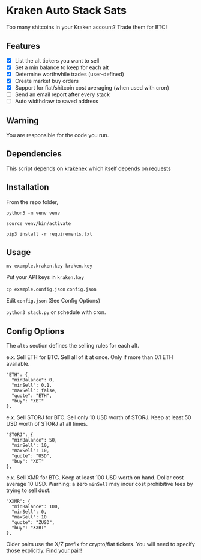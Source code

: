 # Kraken Auto Stack Sats

Too many shitcoins in your Kraken account? Trade them for BTC!


## Features

- [x] List the alt tickers you want to sell
- [x] Set a min balance to keep for each alt
- [x] Determine worthwhile trades (user-defined)
- [x] Create market buy orders
- [x] Support for fiat/shitcoin cost averaging (when used with cron)
- [ ] Send an email report after every stack
- [ ] Auto widthdraw to saved address

## Warning

You are responsible for the code you run.

## Dependencies

This script depends on [krakenex](https://github.com/veox/python3-krakenex) which itself depends on [requests](https://github.com/psf/requests)

## Installation

From the repo folder,

`python3 -m venv venv`

`source venv/bin/activate`

`pip3 install -r requirements.txt`

## Usage

`mv example.kraken.key kraken.key`

Put your API keys in `kraken.key`

`cp example.config.json` `config.json`

Edit `config.json` (See Config Options)

`python3 stack.py` or schedule with cron.

## Config Options

The `alts` section defines the selling rules for each alt.

e.x. Sell ETH for BTC. Sell all of it at once. Only if more than 0.1 ETH available.

```
"ETH": {
  "minBalance": 0,
  "minSell": 0.1,
  "maxSell": false,
  "quote": "ETH",
  "buy": "XBT"
},
```

e.x. Sell STORJ for BTC. Sell only 10 USD worth of STORJ. Keep at least 50 USD worth of STORJ at all times. 

```
"STORJ": {
  "minBalance": 50,
  "minSell": 10,
  "maxSell": 10,
  "quote": "USD",
  "buy": "XBT"
},
```

e.x. Sell XMR for BTC. Keep at least 100 USD worth on hand. Dollar cost average 10 USD. Warning: a zero `minSell` may incur cost prohibitive fees by trying to sell dust.

```
"XXMR": {
  "minBalance": 100,
  "minSell": 0,
  "maxSell": 10
  "quote": "ZUSD",
  "buy": "XXBT"
},
```

Older pairs use the X/Z prefix for crypto/fiat tickers. You will need to specify those explicitly. [Find your pair!](https://support.kraken.com/hc/en-us/articles/360000920306-Ticker-pairs)
